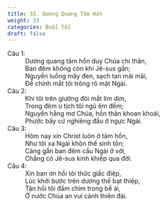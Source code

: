 ```yaml
---
title: 33. Dương Quang Tâm Hồn
weight: 33
categories: Buổi Tối
draft: false
---
```

<dl><dt>Câu 1:</dt><dd data-verse="1">Dương quang tâm hồn duy Chúa chí thân, <br/>Ban đêm không còn khi Jê-sus gần; <br/>Nguyền luồng mây đen, sạch tan mãi mãi, <br/>Để chính mắt tôi trông rõ mặt Ngài. </dd><dt>Câu 2:</dt><dd data-verse="2"> Khi tôi trên giường đôi mắt lim dim, <br/>Trong đêm u tịch tôi ngủ êm đềm; <br/>Nguyền hằng mơ Chúa, hồn thân khoan khoái, <br/>Phước bấy cứ nghiêng đầu ở ngực Ngài. </dd><dt>Câu 3:</dt><dd data-verse="3">Hôm nay xin Christ luôn ở tâm hồn, <br/>Như tôi xa Ngài khôn thế sinh tồn; <br/>Càng gần ban đêm cầu Ngài ở với, <br/>Chẳng có Jê-sus kinh khiếp qua đời. </dd><dt>Câu 4:</dt><dd data-verse="4">Xin ban ơn hồi tôi thức giấc điệp, <br/>Lúc khởi bước trên dương thế bạt thiệp, <br/>Tận hồi tôi đắm chìm trong bể ái, <br/>Ở nước Chúa an vui cảnh thiên đài. </dd></dl>